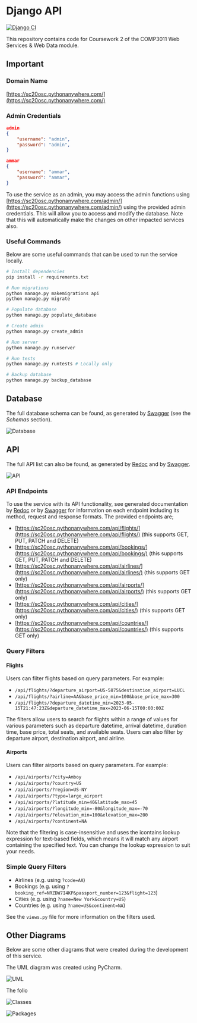 # Django API

[![Django CI](https://github.com/omariosc/django-api/actions/workflows/django.yml/badge.svg?branch=master)](https://github.com/omariosc/django-api/actions/workflows/django.yml)

This repository contains code for Coursework 2 of the COMP3011 Web Services & Web Data module.

## Important

### Domain Name

[https://sc20osc.pythonanywhere.com/](https://sc20osc.pythonanywhere.com/)

### Admin Credentials

```json
admin
{
    "username": "admin",
    "password": "admin",
}

ammar
{
    "username": "ammar",
    "password": "ammar",
}
```

To use the service as an admin, you may access the admin functions using [https://sc20osc.pythonanywhere.com/admin/](https://sc20osc.pythonanywhere.com/admin/) using the provided admin credentials. This will allow you to access and modify the database. Note that this will automatically make the changes on other impacted services also.

### Useful Commands

Below are some useful commands that can be used to run the service locally.

```bash
# Install dependencies
pip install -r requirements.txt

# Run migrations
python manage.py makemigrations api
python manage.py migrate

# Populate database
python manage.py populate_database

# Create admin
python manage.py create_admin

# Run server
python manage.py runserver

# Run tests
python manage.py runtests # Locally only

# Backup database
python manage.py backup_database
```

## Database

The full database schema can be found, as generated by [Swagger](https://sc20osc.pythonanywhere.com/swagger) (see the _Schemas_ section).

![Database](docs/db.png)

## API

The full API list can also be found, as generated by [Redoc](https://sc20osc.pythonanywhere.com) and by [Swagger](https://sc20osc.pythonanywhere.com/swagger).

![API](docs/api.png)

### API Endpoints

To use the service with its API functionality, see generated documentation by [Redoc](https://sc20osc.pythonanywhere.com) or by [Swagger](https://sc20osc.pythonanywhere.com/swagger) for information on each endpoint including its method, request and response formats. The provided endpoints are;

- [https://sc20osc.pythonanywhere.com/api/flights/](https://sc20osc.pythonanywhere.com/api/flights/) (this supports GET, PUT, PATCH and DELETE)
- [https://sc20osc.pythonanywhere.com/api/bookings/](https://sc20osc.pythonanywhere.com/api/bookings/) (this supports GET, PUT, PATCH and DELETE)
- [https://sc20osc.pythonanywhere.com/api/airlines/](https://sc20osc.pythonanywhere.com/api/airlines/) (this supports GET only)
- [https://sc20osc.pythonanywhere.com/api/airports/](https://sc20osc.pythonanywhere.com/api/airports/) (this supports GET only)
- [https://sc20osc.pythonanywhere.com/api/cities/](https://sc20osc.pythonanywhere.com/api/cities/) (this supports GET only)
- [https://sc20osc.pythonanywhere.com/api/countries/](https://sc20osc.pythonanywhere.com/api/countries/) (this supports GET only)

### Query Filters

#### Flights

Users can filter flights based on query parameters. For example:

- `/api/flights/?departure_airport=US-5875&destination_airport=LUCL`
- `/api/flights/?airline=AA&base_price_min=100&base_price_max=300`
- `/api/flights/?departure_datetime_min=2023-05-15T21:47:23Z&departure_datetime_max=2023-06-15T00:00:00Z`

The filters allow users to search for flights within a range of values for various parameters
such as departure datetime, arrival datetime, duration time, base price, total seats,
and available seats. Users can also filter by departure airport, destination airport, and airline.

#### Airports

Users can filter airports based on query parameters. For example:

- `/api/airports/?city=Amboy`
- `/api/airports/?country=US`
- `/api/airports/?region=US-NY`
- `/api/airports/?type=large_airport`
- `/api/airports/?latitude_min=40&latitude_max=45`
- `/api/airports/?longitude_min=-80&longitude_max=-70`
- `/api/airports/?elevation_min=100&elevation_max=200`
- `/api/airports/?continent=NA`

Note that the filtering is case-insensitive and uses the icontains lookup expression for text-based fields, which means it will match any airport containing the specified text. You can change the lookup expression to suit your needs.

### Simple Query Filters

- Airlines (e.g. using `?code=AA`)
- Bookings (e.g. using `?booking_ref=NRZDW7I4KP&passport_number=123&flight=123`)
- Cities (e.g. using `?name=New York&country=US`)
- Countries (e.g. using `?name=US&continent=NA`)

See the `views.py` file for more information on the filters used.

## Other Diagrams

Below are some other diagrams that were created during the development of this service.

The UML diagram was created using PyCharm.

![UML](docs/uml.png)

The follo

![Classes](docs/classes.png)

![Packages](docs/packages.png)
